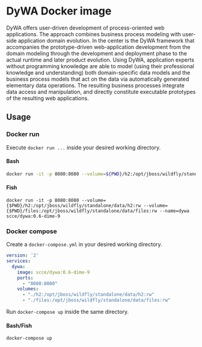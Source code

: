 # DyWA Docker image 

DyWA offers user-driven development of process-oriented web applications. The approach combines business process modeling with user-side application domain evolution. In the center is the DyWA framework that accompanies the prototype-driven web-application development from the domain modeling through the development and deployment phase to the actual runtime and later product evolution. Using DyWA, application experts without programming knowledge are able to model (using their professional knowledge and understanding) both domain-specific data models and the business process models that act on the data via automatically generated elementary data operations. The resulting business processes integrate data access and manipulation, and directly constitute executable prototypes of the resulting web applications.

## Usage

### Docker run

Execute `docker run ...` inside your desired working directory.

#### Bash
```bash
docker run -it -p 8080:8080 --volume=${PWD}/h2:/opt/jboss/wildfly/standalone/data/h2:rw --volume=${PWD}/files:/opt/jboss/wildfly/standalone/data/files:rw --name=dywa scce/dywa:0.6-dime-9
```

#### Fish
```fish
docker run -it -p 8080:8080 --volume={$PWD}/h2:/opt/jboss/wildfly/standalone/data/h2:rw --volume={$PWD}/files:/opt/jboss/wildfly/standalone/data/files:rw --name=dywa scce/dywa:0.6-dime-9
```

### Docker compose

Create a `docker-compose.yml` in your desired working directory.

```yaml
version: '2'
services:
  dywa:
    image: scce/dywa:0.6-dime-9
    ports:
      - "8080:8080"
    volumes:
      - "./h2:/opt/jboss/wildfly/standalone/data/h2:rw"
      - "./files:/opt/jboss/wildfly/standalone/data/files:rw"
```

Run `docker-compose up` inside the same directory.

#### Bash/Fish
```bash
docker-compose up
```
